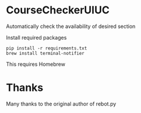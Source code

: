 # CourseCheckerUIUC
Automatically check the availability of desired section

Install required packages
```
pip install -r requirements.txt
brew install terminal-notifier
```
This requires Homebrew

# Thanks
Many thanks to the original author of rebot.py

